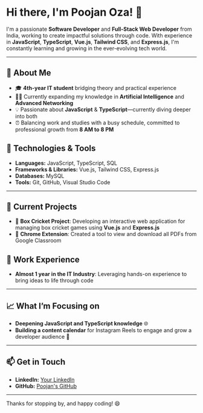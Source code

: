 # Hi there, I'm Poojan Oza! 👋

I'm a passionate **Software Developer** and **Full-Stack Web Developer** from India, working to create impactful solutions through code. With experience in **JavaScript**, **TypeScript**, **Vue.js**, **Tailwind CSS**, and **Express.js**, I'm constantly learning and growing in the ever-evolving tech world.

---

## 🚀 About Me

- 🎓 **4th-year IT student** bridging theory and practical experience
- 👨‍💻 Currently expanding my knowledge in **Artificial Intelligence** and **Advanced Networking**
- 💡 Passionate about **JavaScript** & **TypeScript**—currently diving deeper into both
- ⏰ Balancing work and studies with a busy schedule, committed to professional growth from **8 AM to 8 PM**

## 🔧 Technologies & Tools

- **Languages:** JavaScript, TypeScript, SQL
- **Frameworks & Libraries:** Vue.js, Tailwind CSS, Express.js
- **Databases:** MySQL
- **Tools:** Git, GitHub, Visual Studio Code

---

## 📌 Current Projects

- 🔹 **Box Cricket Project**: Developing an interactive web application for managing box cricket games using **Vue.js** and **Express.js**
- 🔹 **Chrome Extension**: Created a tool to view and download all PDFs from Google Classroom

## 💼 Work Experience

- **Almost 1 year in the IT Industry**: Leveraging hands-on experience to bring ideas to life through code

---

## 📈 What I’m Focusing on

- **Deepening JavaScript and TypeScript knowledge** 🌐
- **Building a content calendar** for Instagram Reels to engage and grow a developer audience 📱

---

## 📫 Get in Touch

- **LinkedIn:** [Your LinkedIn]([https://www.linkedin.com/in/your-profile](https://www.linkedin.com/in/poojan-oza-b08775248/))
- **GitHub:** [Poojan's GitHub](https://github.com/Poojanoza)

---

Thanks for stopping by, and happy coding! 😄
